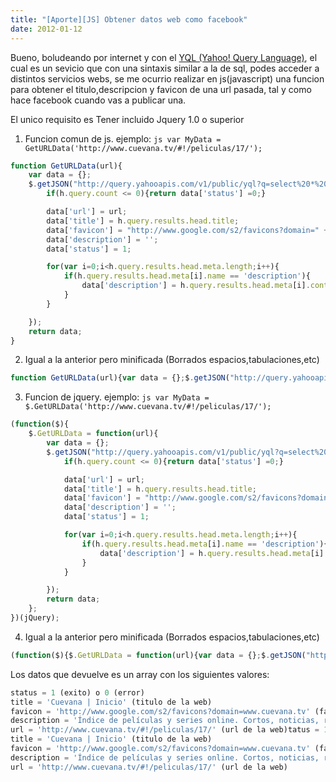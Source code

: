 ```yaml
---
title: "[Aporte][JS] Obtener datos web como facebook"
date: 2012-01-12
---
```

Bueno, boludeando por internet y con el [YQL (Yahoo! Query Language)](http://developer.yahoo.com/yql/), el cual es un sevicio que con una sintaxis similar a la de sql, podes acceder a distintos servicios webs, se me ocurrio realizar en js(javascript) una funcion para obtener el titulo,descripcion y favicon de una url pasada, tal y como hace facebook cuando vas a publicar una.

El unico requisito es Tener incluido Jquery 1.0 o superior

1) Funcion comun de js. ejemplo: ```js var MyData = GetURLData('http://www.cuevana.tv/#!/peliculas/17/');```

```js
function GetURLData(url){
    var data = {};
    $.getJSON("http://query.yahooapis.com/v1/public/yql?q=select%20*%20from%20html%20where%20url%3D%22" + encodeURIComponent(url) + "%22%20and%20xpath%3D'%2F%2Fhead'&format=json&callback=?",function(h){
        if(h.query.count <= 0){return data['status'] =0;}

        data['url'] = url;
        data['title'] = h.query.results.head.title;
        data['favicon'] = "http://www.google.com/s2/favicons?domain=" + url.replace(/^http:///,'').replace(//.*/,'');
        data['description'] = '';
        data['status'] = 1;

        for(var i=0;i<h.query.results.head.meta.length;i++){
            if(h.query.results.head.meta[i].name == 'description'){
                data['description'] = h.query.results.head.meta[i].content;
            }
        }

    });
    return data;
}
```

2) Igual a la anterior pero minificada (Borrados espacios,tabulaciones,etc)

```js
function GetURLData(url){var data = {};$.getJSON("http://query.yahooapis.com/v1/public/yql?q=select%20*%20from%20html%20where%20url%3D%22" + encodeURIComponent(url) + "%22%20and%20xpath%3D'%2F%2Fhead'&format=json&callback=?",function(h){if(h.query.count <= 0){return data['status'] =0;}data['url'] = url;data['title'] = h.query.results.head.title;data['favicon'] = "http://www.google.com/s2/favicons?domain=" + url.replace(/^http:///,'').replace(//.*/,'');data['description'] = '';data['status'] = 1;for(var i=0;i<h.query.results.head.meta.length;i++){if(h.query.results.head.meta[i].name == 'description'){data['description'] = h.query.results.head.meta[i].content;}}});return data;}
```

3) Funcion de jquery. ejemplo: ```js var MyData = $.GetURLData('http://www.cuevana.tv/#!/peliculas/17/');```

```js
(function($){
    $.GetURLData = function(url){
        var data = {};
        $.getJSON("http://query.yahooapis.com/v1/public/yql?q=select%20*%20from%20html%20where%20url%3D%22" + encodeURIComponent(url) + "%22%20and%20xpath%3D'%2F%2Fhead'&format=json&callback=?",function(h){
            if(h.query.count <= 0){return data['status'] =0;}

            data['url'] = url;
            data['title'] = h.query.results.head.title;
            data['favicon'] = "http://www.google.com/s2/favicons?domain=" + url.replace(/^http:///,'').replace(//.*/,'');
            data['description'] = '';
            data['status'] = 1;

            for(var i=0;i<h.query.results.head.meta.length;i++){
                if(h.query.results.head.meta[i].name == 'description'){
                    data['description'] = h.query.results.head.meta[i].content;
                }
            }

        });
        return data;
    };
})(jQuery);
```

4) Igual a la anterior pero minificada (Borrados espacios,tabulaciones,etc)

```js
(function($){$.GetURLData = function(url){var data = {};$.getJSON("http://query.yahooapis.com/v1/public/yql?q=select%20*%20from%20html%20where%20url%3D%22" + encodeURIComponent(url) + "%22%20and%20xpath%3D'%2F%2Fhead'&format=json&callback=?",function(h){if(h.query.count <= 0){return data['status'] =0;}data['url'] = url;data['title'] = h.query.results.head.title;data['favicon'] = "http://www.google.com/s2/favicons?domain=" + url.replace(/^http:///,'').replace(//.*/,'');data['description'] = '';data['status'] = 1;for(var i=0;i<h.query.results.head.meta.length;i++){if(h.query.results.head.meta[i].name == 'description'){data['description'] = h.query.results.head.meta[i].content;}}});return data;};})(jQuery);
```

Los datos que devuelve es un array con los siguientes valores:

```js
status = 1 (exito) o 0 (error)
title = 'Cuevana | Inicio' (titulo de la web)
favicon = 'http://www.google.com/s2/favicons?domain=www.cuevana.tv' (favicon en formato png)
description = 'Índice de películas y series online. Cortos, noticias, recomendaciones y más.' (descripcion de la web, tag description)
url = 'http://www.cuevana.tv/#!/peliculas/17/' (url de la web)tatus = 1 (exito) o 0 (error)
title = 'Cuevana | Inicio' (titulo de la web)
favicon = 'http://www.google.com/s2/favicons?domain=www.cuevana.tv' (favicon en formato png)
description = 'Índice de películas y series online. Cortos, noticias, recomendaciones y más.' (descripcion de la web, tag description)
url = 'http://www.cuevana.tv/#!/peliculas/17/' (url de la web)
```
